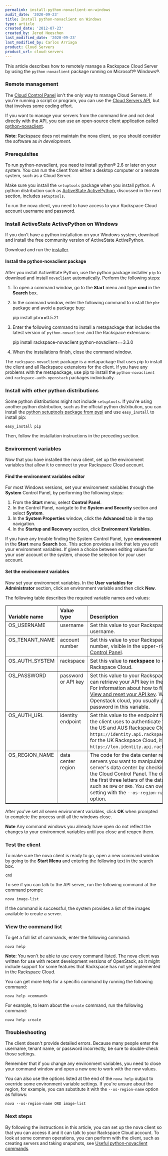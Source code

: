 ```yaml
---
permalink: install-python-novaclient-on-windows
audit_date: '2020-09-23'
title: Install python-novaclient on Windows
type: article
created_date: '2012-07-23'
created_by: Jered Heeschen
last_modified_date: '2020-09-23'
last_modified_by: Carlos Arriaga
product: Cloud Servers
product_url: cloud-servers
---
```

 
This article describes how to remotely manage a Rackspace Cloud Server by using the
`python-novaclient` package running on Microsoft&reg; Windows&reg;.

### Remote management

The [Cloud Control Panel](https://login.rackspace.com) isn't the only way to
manage Cloud Servers. If you're running a script or program, you can use the
[Cloud Servers API](https://docs.rackspace.com/docs/cloud-servers/v2/developer-guide/),
but that involves some coding effort.

If you want to manage your servers from the command line and not deal directly with the
API, you can use an open-source client application called [python-novaclient](https://pypi.python.org/pypi/python-novaclient/).

**Note**: Rackspace does not maintain the nova client, so you should consider the software as
*in development*.

### Prerequisites

To run python-novaclient, you need to install python&reg; 2.6 or later on your system. You can
run the client from either a desktop computer or a remote system, such as a Cloud Server.

Make sure you install the `setuptools` package when you install python. A python distribution
such as [ActiveState ActivePython](https://www.activestate.com/activepython/downloads),
discussed in the next section, includes `setuptools`.

To run the nova client, you need to have access to your Rackspace Cloud account username
and password.

### Install ActiveState ActivePython on Windows

If you don't have a python installation on your Windows system, download
and install the free community version of ActiveState ActivePython.

Download and run the [installer](https://www.activestate.com/activepython/downloads).

#### Install the python-novaclient package

After you install ActiveState Python, use the python package installer `pip` to
download and install `novaclient` automatically. Perform the following steps:

1. To open a command window, go to the **Start** menu and type **cmd** in the **Search** box.

2. In the command window, enter the following command to install the `pbr` package and avoid a
package bug:

    pip install pbr==0.5.21

3. Enter the following command to install a metapackage that includes the latest version
of `python-novaclient` and the Rackspace extensions:

    pip install rackspace-novaclient python-novaclient==3.3.0

4. When the installations finish, close the command window.

The `rackspace-novaclient` package is a metapackage that uses pip to install the client and all
Rackspace extensions for the client. If you have any problems with the metapackage,
use pip to install the `python-novaclient` and `rackspace-auth-openstack` packages
individually.

### Install with other python distributions

Some python distributions might not include `setuptools`. If you're using another python
distribution, such as the official python distribution, you can install the
[python setuptools package from pypi](https://pypi.python.org/pypi/setuptools)
and use `easy_install` to install pip:

    easy_install pip

Then, follow the installation instructions in the preceding section.

### Environment variables

Now that you have installed the nova client, set up the environment variables that
allow it to connect to your Rackspace Cloud account.

#### Find the environment variables editor

For most Windows versions, set your environment variables through the
**System** Control Panel, by performing the following steps:

1. From the **Start** menu, select **Control Panel**.
2. In the Control Panel, navigate to the **System and Security** section and select **System**.
3. In the **System Properties** window, click the **Advanced** tab in the top navigation.
4. In the **Startup and Recovery** section, click **Environment Variables**.

If you have any trouble finding the System Control Panel, type **environment**
in the **Start** menu **Search** box. This action provides a link that lets you edit your environment
variables. If given a choice between editing values for your user account or the system,
choose the selection for your user account.

#### Set the environment variables

Now set your environment variables. In the **User variables for Administrator** section,
click an environment variable and then click **New**.

The following table describes the required variable names and values:

<table cellpadding="4" cellspacing="0" summary="" id="reference_1bw_3xy_cg__properties_1bm_kxy_cg" border="1" class="simpletable properties"><tr class="sthead prophead">
<th valign="bottom" align="left" id="d26e245" class="stentry proptypehd">Variable name</th>
<th valign="bottom" align="left" id="d26e248" class="stentry propvaluehd">Value type</th>
<th valign="bottom" align="left" id="d26e251" class="stentry propdeschd">Description</th>
</tr><tr class="strow property">
<td valign="top" headers="d26e245" class="stentry proptype">OS_USERNAME</td>
<td valign="top" headers="d26e248" class="stentry propvalue">username</td>
<td valign="top" headers="d26e251" class="stentry propdesc">Set this value to your Rackspace Cloud account username.</td>
</tr>
<tr class="strow property">
<td valign="top" headers="d26e245" class="stentry proptype">OS_TENANT_NAME</td>
<td valign="top" headers="d26e248" class="stentry propvalue">account number</td>
<td valign="top" headers="d26e251" class="stentry propdesc">Set this value to your Rackspace Cloud account number, visible in the upper-right corner in the <a href="https://login.rackspace.com">Cloud Control Panel</a>.</td>
</tr>
<tr class="strow property">
<td valign="top" headers="d26e245" class="stentry proptype">OS_AUTH_SYSTEM</td>
<td valign="top" headers="d26e248" class="stentry propvalue">rackspace</td>
    <td valign="top" headers="d26e251" class="stentry propdesc">Set this value to <b>rackspace</b> to connect to the Rackspace Cloud.</td>
</tr>
<tr class="strow property">
<td valign="top" headers="d26e245" class="stentry proptype">OS_PASSWORD</td>
<td valign="top" headers="d26e248" class="stentry propvalue">password or API key</td>
<td valign="top" headers="d26e251" class="stentry propdesc">Set this value to your Rackspace Cloud API key. You can retrieve your API key in
          the Cloud Control Panel. For information about how to find your API key, see <a href="/support/how-to/view-and-reset-your-api-key">View and reset your API key</a>. With a non-Rackspace Openstack cloud, you usually put the account password in this variable.</td>
</tr>
<tr class="strow property">
<td valign="top" headers="d26e245" class="stentry proptype">OS_AUTH_URL</td>
<td valign="top" headers="d26e248" class="stentry propvalue">identity endpoint</td>
<td valign="top" headers="d26e251" class="stentry propdesc">Set this value to the endpoint for the identity service the client uses to
          authenticate for API operations. For the US and AUS Rackspace Cloud that is
            <code>https://identity.api.rackspacecloud.com/v2.0/</code>, and for the UK Rackspace
          Cloud, it is <code>https://lon.identity.api.rackspacecloud.com/v2.0/</code>. </td>
</tr>
<tr class="strow property">
<td valign="top" headers="d26e245" class="stentry proptype">OS_REGION_NAME</td>
<td valign="top" headers="d26e248" class="stentry propvalue">data center region</td>
<td valign="top" headers="d26e251" class="stentry propdesc">The code for the data center region containing the servers you want to manipulate.
    You can check your server's data center by checking its <b>details</b> screen in the Cloud Control
          Panel. The data center code is just the first three letters of the data center's identifier, such as
          <code>DFW</code> or <code>ORD</code>. You can override the region setting
          with the <code>--os-region-name</code> command-line option.</td>
</tr>
</table>

After you've set all seven environment variables, click **OK** when prompted to complete the process until all the windows close. 

**Note** Any command windows you already have open do not reflect the changes to your environment variables until
you close and reopen them.

### Test the client

To make sure the nova client is ready to go, open a new command
window by going to the **Start Menu** and entering the following text in the search box.

    cmd

To see if you can talk to the API server, run the following command at the command prompt:

    nova image-list

If the command is successful, the system provides a list of the images available
to create a server.

### View the command list

To get a full list of commands, enter the following command:

    nova help

**Note**: You won't be able to use every command listed.  The nova client was
written for use with recent development versions of OpenStack, so it might include support for
some features that Rackspace has not yet implemented in the Rackspace Cloud.

You can get more help for a specific command by running the following command:

    nova help <command>

For example, to learn about the `create` command, run the following command:

    nova help create

### Troubleshooting

The client doesn't provide detailed errors. Because many people enter the username,
tenant name, or password incorrectly, be sure to double-check those settings.

Remember that if you change any environment variables, you need to close your command
window and open a new one to work with the new values.

You can also use the options listed at the end of the `nova help` output to override
some environment variable settings.  If you're unsure about the region, for example, you can
substitute it with the `--os-region-name` option as follows:

    nova --os-region-name ORD image-list

### Next steps

By following the instructions in this article, you can set up the nova client
so that you can access it and it can talk to your Rackspace Cloud account.
To look at some common operations, you can perform with the client, such as creating
servers and taking snapshots, see
[Useful python-novaclient commands](/support/how-to/useful-python-novaclient-commands).
